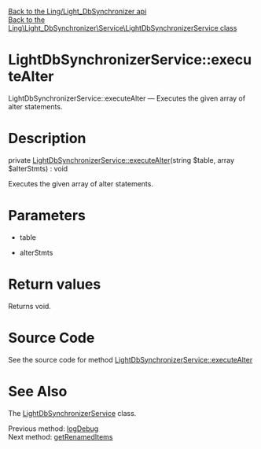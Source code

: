 [Back to the Ling/Light_DbSynchronizer api](https://github.com/lingtalfi/Light_DbSynchronizer/blob/master/doc/api/Ling/Light_DbSynchronizer.md)<br>
[Back to the Ling\Light_DbSynchronizer\Service\LightDbSynchronizerService class](https://github.com/lingtalfi/Light_DbSynchronizer/blob/master/doc/api/Ling/Light_DbSynchronizer/Service/LightDbSynchronizerService.md)


LightDbSynchronizerService::executeAlter
================



LightDbSynchronizerService::executeAlter — Executes the given array of alter statements.




Description
================


private [LightDbSynchronizerService::executeAlter](https://github.com/lingtalfi/Light_DbSynchronizer/blob/master/doc/api/Ling/Light_DbSynchronizer/Service/LightDbSynchronizerService/executeAlter.md)(string $table, array $alterStmts) : void




Executes the given array of alter statements.




Parameters
================


- table

    

- alterStmts

    


Return values
================

Returns void.








Source Code
===========
See the source code for method [LightDbSynchronizerService::executeAlter](https://github.com/lingtalfi/Light_DbSynchronizer/blob/master/Service/LightDbSynchronizerService.php#L1181-L1186)


See Also
================

The [LightDbSynchronizerService](https://github.com/lingtalfi/Light_DbSynchronizer/blob/master/doc/api/Ling/Light_DbSynchronizer/Service/LightDbSynchronizerService.md) class.

Previous method: [logDebug](https://github.com/lingtalfi/Light_DbSynchronizer/blob/master/doc/api/Ling/Light_DbSynchronizer/Service/LightDbSynchronizerService/logDebug.md)<br>Next method: [getRenamedItems](https://github.com/lingtalfi/Light_DbSynchronizer/blob/master/doc/api/Ling/Light_DbSynchronizer/Service/LightDbSynchronizerService/getRenamedItems.md)<br>

